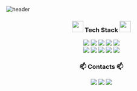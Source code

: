 ![header](https://capsule-render.vercel.app/api?type=wave&color=gradient&height=250&section=header&text=Pozafly&fontSize=90&animation=scaleIn)

<h3 align="center">
  <img src="https://emojis.slackmojis.com/emojis/images/1611981042/12288/nyan_wallstreetbets.gif?1611981042" width="30"/> 
    Tech Stack 
  <img src="https://emojis.slackmojis.com/emojis/images/1611981042/12288/nyan_wallstreetbets.gif?1611981042" width="30"/> 
</h3>
<p align="center">
  <img src="https://img.shields.io/badge/React-0088CC?style=flat&logo=React&logoColor=white"/>
  <img src="https://img.shields.io/badge/Vue-4FC08D?style=flat&logo=Vue.js&logoColor=white"/>
  <img src="https://img.shields.io/badge/Javascript-ffb13b?style=flat&logo=javascript&logoColor=white"/> 
  <img src="https://img.shields.io/badge/CSS-1572B6?style=flat&logo=css3&logoColor=white"/></a>
  <img src="https://img.shields.io/badge/Styled_Components-DB7093?style=flat&logo=styled-components&logoColor=white"/></a>
  <br>
  <img src="https://img.shields.io/badge/Java-007396?style=flat&logo=Java&logoColor=white"/>
  <img src="https://img.shields.io/badge/SpringBoot-6DB33F?style=flat&logo=Spring&logoColor=white"/>
  <img src="https://img.shields.io/badge/Oracle-F80000?style=flat&logo=Oracle&logoColor=white"/>
  <img src="https://img.shields.io/badge/MySQL-E6B91E?style=flat&logo=MySql&logoColor=white"/>
  <img src="https://img.shields.io/badge/AWS-333664?style=flat&logo=amazon-aws&logoColor=white"/>
</p>

<h3 align="center">📫 Contacts 📫</h3>
<p align="center">
  <a href="https://pozafly.github.io/" target="_blank"><img src="https://img.shields.io/badge/Tech_Blog-6611F5?logo=Gatsby&logoColor=white" /></a>
  <a href="https://www.instagram.com/pozafly_/" target="_blank"><img src="https://img.shields.io/badge/Instagram-E4405F?style=flat&logo=Instagram&logoColor=white&link=https://www.instagram.com/pozafly_/"/></a>
  <a href="mailto:pozafly@gmail.com"><img src="https://img.shields.io/badge/Gmail-d14836?style=flat&logo=Gmail&logoColor=white&link=viliketh1s98@naver.com"/></a>
</p>
